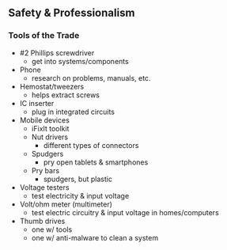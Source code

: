 ## Safety & Professionalism

### Tools of the Trade

- #2 Phillips screwdriver
	- get into systems/components
- Phone
	- research on problems, manuals, etc.
- Hemostat/tweezers
	- helps extract screws
- IC inserter
	- plug in integrated circuits
- Mobile devices
	- iFixIt toolkit
	- Nut drivers
		- different types of connectors
	- Spudgers
		- pry open tablets & smartphones
	- Pry bars
		- spudgers, but plastic
- Voltage testers
	- test electricity & input voltage
- Volt/ohm meter (multimeter)
	- test electric circuitry & input voltage in homes/computers
- Thumb drives
	- one w/ tools
	- one w/ anti-malware to clean a system